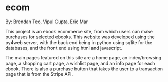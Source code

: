 # ecom
By: Brendan Teo, Vipul Gupta, Eric Mar


This project is an ebook ecommerce site, from which users can make purchases for selected ebooks. This website was developed using the py4web server, with the back end being in python using sqlite for the databases, and the front end using html and javascript.


The main pages featured on this site are a home page, an index/browsing page, a shopping cart page, a wishlist page, and an info page for each ebook. There is also a purchase button that takes the user to a transaction page that is from the Stripe API.

 
